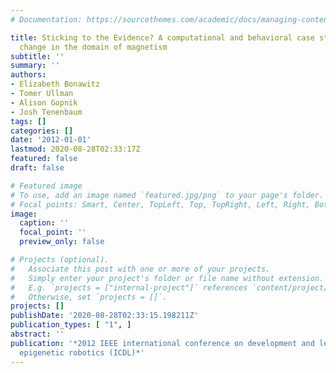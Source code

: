 ```yaml
---
# Documentation: https://sourcethemes.com/academic/docs/managing-content/

title: Sticking to the Evidence? A computational and behavioral case study of micro-theory
  change in the domain of magnetism
subtitle: ''
summary: ''
authors:
- Elizabeth Bonawitz
- Tomer Ullman
- Alison Gopnik
- Josh Tenenbaum
tags: []
categories: []
date: '2012-01-01'
lastmod: 2020-08-28T02:33:17Z
featured: false
draft: false

# Featured image
# To use, add an image named `featured.jpg/png` to your page's folder.
# Focal points: Smart, Center, TopLeft, Top, TopRight, Left, Right, BottomLeft, Bottom, BottomRight.
image:
  caption: ''
  focal_point: ''
  preview_only: false

# Projects (optional).
#   Associate this post with one or more of your projects.
#   Simply enter your project's folder or file name without extension.
#   E.g. `projects = ["internal-project"]` references `content/project/deep-learning/index.md`.
#   Otherwise, set `projects = []`.
projects: []
publishDate: '2020-08-28T02:33:15.198211Z'
publication_types: [ "1", ]
abstract: ''
publication: '*2012 IEEE international conference on development and learning and
  epigenetic robotics (ICDL)*'
---
```

